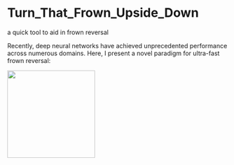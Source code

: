 # Turn_That_Frown_Upside_Down
a quick tool to aid in frown reversal

Recently, deep neural networks have achieved unprecedented performance across numerous domains. 
Here, I present a novel paradigm for ultra-fast frown reversal:

<img src="turn frown upside down.gif" width="200"/> 
